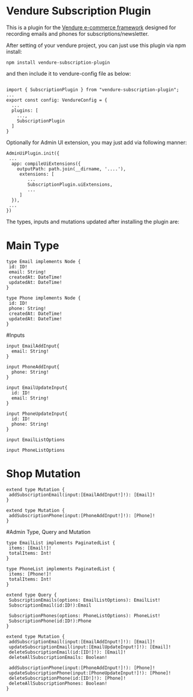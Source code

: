 # Vendure Subscription Plugin

This is a plugin for the [Vendure e-commerce framework](https://www.vendure.io/) designed for recording emails and phones for subscriptions/newsletter.

After setting of your vendure project, you can just use this plugin via npm install:

```npm install vendure-subscription-plugin```

and then include it to vendure-config file as below:

```

import { SubscriptionPlugin } from "vendure-subscription-plugin";
...
export const config: VendureConfig = {
  ...
  plugins: [
    ...,
	SubscriptionPlugin
  ]
}

```

Optionally for Admin UI extension, you may just add via following manner:

```
AdminUiPlugin.init({
 ...	
  app: compileUiExtensions({
    outputPath: path.join(__dirname, '....'),
	 extensions: [
		...
		SubscriptionPlugin.uiExtensions,
		...
     ]
  }),
 ...
})

```

The types, inputs and mutations updated after installing the plugin are:

# Main Type

```
type Email implements Node {
 id: ID!
 email: String!
 createdAt: DateTime!
 updatedAt: DateTime!
}

type Phone implements Node {
 id: ID!
 phone: String!
 createdAt: DateTime!
 updatedAt: DateTime!
}	
```

#Inputs

```
input EmailAddInput{
  email: String!
}
	
input PhoneAddInput{
  phone: String!
}
  
input EmailUpdateInput{
  id: ID!
  email: String!
}
	
input PhoneUpdateInput{
  id: ID!
  phone: String!
}
  
input EmailListOptions

input PhoneListOptions
```

# Shop Mutation

```   
extend type Mutation {
 addSubscriptionEmail(input:[EmailAddInput!]!): [Email]!
}
	
extend type Mutation {
 addSubscriptionPhone(input:[PhoneAddInput!]!): [Phone]!
}	
```

#Admin Type, Query and Mutation

```
type EmailList implements PaginatedList {
 items: [Email!]!
 totalItems: Int!
}
	
type PhoneList implements PaginatedList {
 items: [Phone!]!
 totalItems: Int!
}
	
extend type Query {
 SubscriptionEmails(options: EmailListOptions): EmailList!
 SubscriptionEmail(id:ID!):Email
		
 SubscriptionPhones(options: PhoneListOptions): PhoneList!
 SubscriptionPhone(id:ID!):Phone
}
	
extend type Mutation {
 addSubscriptionEmail(input:[EmailAddInput!]!): [Email]!
 updateSubscriptionEmail(input:[EmailUpdateInput!]!): [Email]!
 deleteSubscriptionEmail(id:[ID!]!): [Email]!
 deleteAllSubscriptionEmails: Boolean!
		
 addSubscriptionPhone(input:[PhoneAddInput!]!): [Phone]!
 updateSubscriptionPhone(input:[PhoneUpdateInput!]!): [Phone]!
 deleteSubscriptionPhone(id:[ID!]!): [Phone]!
 deleteAllSubscriptionPhones: Boolean!
}
```
